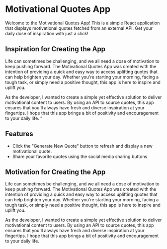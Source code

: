 # Motivational Quotes App

Welcome to the Motivational Quotes App! This is a simple React application that displays motivational quotes fetched from an external API. Get your daily dose of inspiration with just a click!

## Inspiration for Creating the App

Life can sometimes be challenging, and we all need a dose of motivation to keep pushing forward. The Motivational Quotes App was created with the intention of providing a quick and easy way to access uplifting quotes that can help brighten your day. Whether you're starting your morning, facing a tough task, or simply need a positive thought, this app is here to inspire and uplift you.

As the developer, I wanted to create a simple yet effective solution to deliver motivational content to users. By using an API to source quotes, this app ensures that you'll always have fresh and diverse inspiration at your fingertips. I hope that this app brings a bit of positivity and encouragement to your daily life.
”


## Features

- Click the "Generate New Quote" button to refresh and display a new motivational quote.
- Share your favorite quotes using the social media sharing buttons.

## Motivation for Creating the App

Life can sometimes be challenging, and we all need a dose of motivation to keep pushing forward. The Motivational Quotes App was created with the intention of providing a quick and easy way to access uplifting quotes that can help brighten your day. Whether you're starting your morning, facing a tough task, or simply need a positive thought, this app is here to inspire and uplift you.

As the developer, I wanted to create a simple yet effective solution to deliver motivational content to users. By using an API to source quotes, this app ensures that you'll always have fresh and diverse inspiration at your fingertips. I hope that this app brings a bit of positivity and encouragement to your daily life.